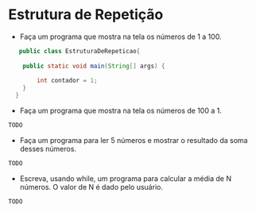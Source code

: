 # Estrutura de Repetição

- Faça um programa que mostra na tela os números de 1 a 100.

```java
   public class EstruturaDeRepeticao{
    
    public static void main(String[] args) {
        
        int contador = 1;
    }
  }
```

- Faça um programa que mostra na tela os números de 100 a 1.

```java
TODO
```

- Faça um programa para ler 5 números e mostrar o resultado da soma desses números.

```java
TODO
```

- Escreva, usando while, um programa para calcular a média de N números. O valor de N é dado pelo usuário.

```java
TODO
```
